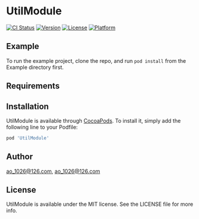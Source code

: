 # UtilModule

[![CI Status](https://img.shields.io/travis/ao_1026@126.com/UtilModule.svg?style=flat)](https://travis-ci.org/ao_1026@126.com/UtilModule)
[![Version](https://img.shields.io/cocoapods/v/UtilModule.svg?style=flat)](https://cocoapods.org/pods/UtilModule)
[![License](https://img.shields.io/cocoapods/l/UtilModule.svg?style=flat)](https://cocoapods.org/pods/UtilModule)
[![Platform](https://img.shields.io/cocoapods/p/UtilModule.svg?style=flat)](https://cocoapods.org/pods/UtilModule)

## Example

To run the example project, clone the repo, and run `pod install` from the Example directory first.

## Requirements

## Installation

UtilModule is available through [CocoaPods](https://cocoapods.org). To install
it, simply add the following line to your Podfile:

```ruby
pod 'UtilModule'
```

## Author

ao_1026@126.com, ao_1026@126.com

## License

UtilModule is available under the MIT license. See the LICENSE file for more info.
